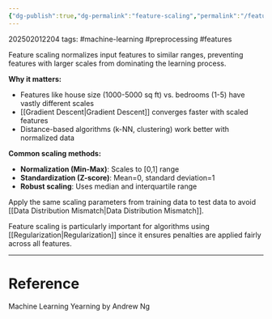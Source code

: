 ```yaml
---
{"dg-publish":true,"dg-permalink":"feature-scaling","permalink":"/feature-scaling/"}
---
```



202502012204
tags: #machine-learning #preprocessing #features

Feature scaling normalizes input features to similar ranges, preventing features with larger scales from dominating the learning process.

**Why it matters:**

- Features like house size (1000-5000 sq ft) vs. bedrooms (1-5) have vastly different scales
- [[Gradient Descent\|Gradient Descent]] converges faster with scaled features
- Distance-based algorithms (k-NN, clustering) work better with normalized data

**Common scaling methods:**

- **Normalization (Min-Max)**: Scales to [0,1] range
- **Standardization (Z-score)**: Mean=0, standard deviation=1
- **Robust scaling**: Uses median and interquartile range

Apply the same scaling parameters from training data to test data to avoid [[Data Distribution Mismatch\|Data Distribution Mismatch]].

Feature scaling is particularly important for algorithms using [[Regularization\|Regularization]] since it ensures penalties are applied fairly across all features.

---

# Reference

Machine Learning Yearning by Andrew Ng
